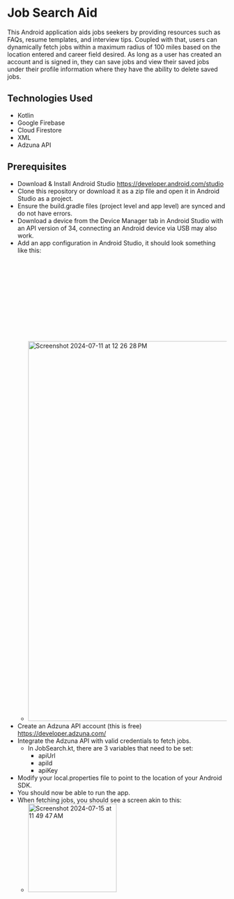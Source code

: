 # Job Search Aid
This Android application aids jobs seekers by providing resources such as FAQs, resume templates, and interview tips. Coupled with that, users can dynamically fetch jobs within a maximum radius of 100 miles based on the location entered and career field desired. As long as a user has created an account and is signed in, they can save jobs and view their saved jobs under their profile information where they have the ability to delete saved jobs.

## Technologies Used
- Kotlin
- Google Firebase
- Cloud Firestore
- XML
- Adzuna API

## Prerequisites
- Download & Install Android Studio <https://developer.android.com/studio>
- Clone this repository or download it as a zip file and open it in Android Studio as a project.
- Ensure the build.gradle files (project level and app level) are synced and do not have errors.
- Download a device from the Device Manager tab in Android Studio with an API version of 34, connecting an Android device via USB may also work.
- Add an app configuration in Android Studio, it should look something like this:
  - <img width="872" alt="Screenshot 2024-07-11 at 12 26 28 PM" src="https://github.com/mahathiryali/jobSearchApp/assets/80718213/f5c1d59e-c9f6-44a3-add5-ecf3f6c6b0b1" style="margin-top: 200px;">
- Create an Adzuna API account (this is free) <https://developer.adzuna.com/>
- Integrate the Adzuna API with valid credentials to fetch jobs.
  - In JobSearch.kt, there are 3 variables that need to be set:
    - apiUrl
    - apiId
    - apiKey
- Modify your local.properties file to point to the location of your Android SDK.
- You should now be able to run the app.
- When fetching jobs, you should see a screen akin to this:
  - <img width="203" alt="Screenshot 2024-07-15 at 11 49 47 AM" src="https://github.com/user-attachments/assets/8addaa62-185d-46a9-873c-687b63881edf">
